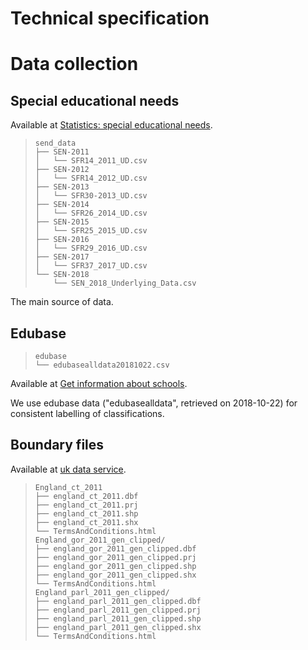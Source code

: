 # Technical specification

# Data collection

## Special educational needs

Available at [Statistics: special educational needs](
https://www.gov.uk/government/collections/statistics-special-educational-needs-sen).

>     send_data
>     ├── SEN-2011
>     │   └── SFR14_2011_UD.csv
>     ├── SEN-2012
>     │   └── SFR14_2012_UD.csv
>     ├── SEN-2013
>     │   └── SFR30-2013_UD.csv
>     ├── SEN-2014
>     │   └── SFR26_2014_UD.csv
>     ├── SEN-2015
>     │   └── SFR25_2015_UD.csv
>     ├── SEN-2016
>     │   └── SFR29_2016_UD.csv
>     ├── SEN-2017
>     │   └── SFR37_2017_UD.csv
>     └── SEN-2018
>         └── SEN_2018_Underlying_Data.csv

The main source of data.

## Edubase

>     edubase
>     └── edubasealldata20181022.csv

Available at
[Get information about schools](
https://get-information-schools.service.gov.uk/Downloads).

We use edubase data ("edubasealldata", retrieved on 2018-10-22)
for consistent labelling of classifications.

## Boundary files

Available at
[uk data service](
https://borders.ukdataservice.ac.uk/easy_download_data.html).

>     England_ct_2011
>     ├── england_ct_2011.dbf
>     ├── england_ct_2011.prj
>     ├── england_ct_2011.shp
>     ├── england_ct_2011.shx
>     └── TermsAndConditions.html
>     England_gor_2011_gen_clipped/
>     ├── england_gor_2011_gen_clipped.dbf
>     ├── england_gor_2011_gen_clipped.prj
>     ├── england_gor_2011_gen_clipped.shp
>     ├── england_gor_2011_gen_clipped.shx
>     └── TermsAndConditions.html
>     England_parl_2011_gen_clipped/
>     ├── england_parl_2011_gen_clipped.dbf
>     ├── england_parl_2011_gen_clipped.prj
>     ├── england_parl_2011_gen_clipped.shp
>     ├── england_parl_2011_gen_clipped.shx
>     └── TermsAndConditions.html
